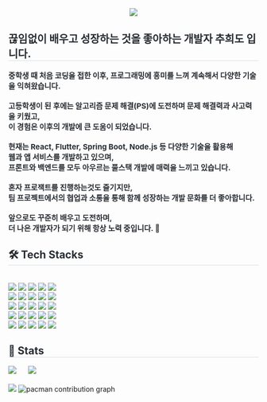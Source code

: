 <div align="center">
  <img src="https://capsule-render.vercel.app/api?type=venom&height=200&color=gradient&text=Monkshark's-nl-Github&textBg=false&section=header&fontSize=50&fontAlign=50&fontAlignY=47"/>
</div>

<div style="text-align: left;"> 
  <h2 style="border-bottom: 1px solid #d8dee4; color: #282d33;"> 끊임없이 배우고 성장하는 것을 좋아하는 개발자 추희도 입니다. </h2>  
  <div style="font-weight: 700; font-size: 15px; text-align: left; color: #282d33;">
    중학생 때 처음 코딩을 접한 이후, 프로그래밍에 흥미를 느껴 계속해서 다양한 기술을 익혀왔습니다.<br><br>
    고등학생이 된 후에는 알고리즘 문제 해결(PS)에 도전하며 문제 해결력과 사고력을 키웠고,<br>
    이 경험은 이후의 개발에 큰 도움이 되었습니다.<br><br>
    현재는 React, Flutter, Spring Boot, Node.js 등 다양한 기술을 활용해<br>
    웹과 앱 서비스를 개발하고 있으며,<br>
    프론트와 백엔드를 모두 아우르는 풀스택 개발에 매력을 느끼고 있습니다.<br><br>
    혼자 프로잭트를 진행하는것도 즐기지만,<br>
    팀 프로젝트에서의 협업과 소통을 통해 함께 성장하는 개발 문화를 더 좋아합니다.<br><br>
    앞으로도 꾸준히 배우고 도전하며,<br>
    더 나은 개발자가 되기 위해 항상 노력 중입니다. 🚀
  </div>

  <h2 style="border-bottom: 1px solid #d8dee4; color: #282d33;"> 🛠️ Tech Stacks </h2><br>
  <div style="text-align: left;">
    <img src="https://img.shields.io/badge/HTML5-E34F26?style=flat-square&logo=HTML5&logoColor=white">
    <img src="https://img.shields.io/badge/CSS3-1572B6?style=flat-square&logo=CSS3&logoColor=white">
    <img src="https://img.shields.io/badge/Javascript-F7DF1E?style=flat-square&logo=Javascript&logoColor=white">
    <img src="https://img.shields.io/badge/Java-007396?style=flat-square&logo=Java&logoColor=white">
    <img src="https://img.shields.io/badge/Python-3776AB?style=flat-square&logo=Python&logoColor=white">
    <br/>
    <img src="https://img.shields.io/badge/Android-3DDC84?style=flat-square&logo=Android&logoColor=white">
    <img src="https://img.shields.io/badge/Flutter-02569B?style=flat-square&logo=Flutter&logoColor=white">
    <img src="https://img.shields.io/badge/React-61DAFB?style=flat-square&logo=React&logoColor=white">
    <img src="https://img.shields.io/badge/ReactNative-61DAFB?style=flat-square&logo=React&logoColor=white">
    <img src="https://img.shields.io/badge/Next.js-000000?style=flat-square&logo=Next.js&logoColor=white">
    <br/>
    <img src="https://img.shields.io/badge/Spring-6DB33F?style=flat-square&logo=Spring&logoColor=white">
    <img src="https://img.shields.io/badge/Spring Boot-6DB33F?style=flat-square&logo=Spring Boot&logoColor=white">
    <img src="https://img.shields.io/badge/MySQL-4479A1?style=flat-square&logo=MySQL&logoColor=white">
    <img src="https://img.shields.io/badge/MongoDB-47A248?style=flat-square&logo=MongoDB&logoColor=white">
    <img src="https://img.shields.io/badge/Express-000000?style=flat-square&logo=Express&logoColor=white">
    <br/>
    <img src="https://img.shields.io/badge/Node.js-339933?style=flat-square&logo=Node.js&logoColor=white">
    <img src="https://img.shields.io/badge/Tailwind CSS-06B6D4?style=flat-square&logo=Tailwind CSS&logoColor=white">
    <img src="https://img.shields.io/badge/Go-00ADD8?style=flat-square&logo=Go&logoColor=white">
    <img src="https://img.shields.io/badge/Tensorflow-FF6F00?style=flat-square&logo=Tensorflow&logoColor=white">
    <img src="https://img.shields.io/badge/jQuery-0769AD?style=flat-square&logo=jQuery&logoColor=white">
    <br/>
    <img src="https://img.shields.io/badge/Discord-5865F2?style=flat-square&logo=Discord&logoColor=white">
    <img src="https://img.shields.io/badge/Git-F05032?style=flat-square&logo=Git&logoColor=white">
    <img src="https://img.shields.io/badge/Github-181717?style=flat-square&logo=Github&logoColor=white">
    <img src="https://img.shields.io/badge/Notion-000000?style=flat-square&logo=Notion&logoColor=white">
    <img src="https://img.shields.io/badge/Docker-2496ED?style=flat-square&logo=Docker&logoColor=white">
  </div>

  <h2 style="border-bottom: 1px solid #d8dee4; color: #282d33;"> 🏅 Stats </h2>
  <div style="text-align: left;">
    <img src="http://mazassumnida.wtf/api/v2/generate_badge?boj=manner0814" style="margin-right: 20px;" />
    <img src="http://mazandi.herokuapp.com/api?handle=manner0814&theme=dark"/>

  </div>
  <br/>
    <img src="https://github-readme-stats.vercel.app/api/top-langs/?username=Monkshark&layout=compact&bg_color=180,000000,&title_color=000000&text_color=000000" />
<picture>
  <source media="(prefers-color-scheme: dark)" srcset="https://raw.githubusercontent.com/monkshark/monkshark/output/pacman-contribution-graph-dark.svg">
  <source media="(prefers-color-scheme: light)" srcset="https://raw.githubusercontent.com/monkshark/monkshark/output/pacman-contribution-graph.svg">
  <img alt="pacman contribution graph" src="https://raw.githubusercontent.com/monkshark/monkshark/output/pacman-contribution-graph.svg">
</picture>
</div>
